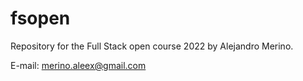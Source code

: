 # fsopen
Repository for the Full Stack open course 2022 by Alejandro Merino.

E-mail: merino.aleex@gmail.com
